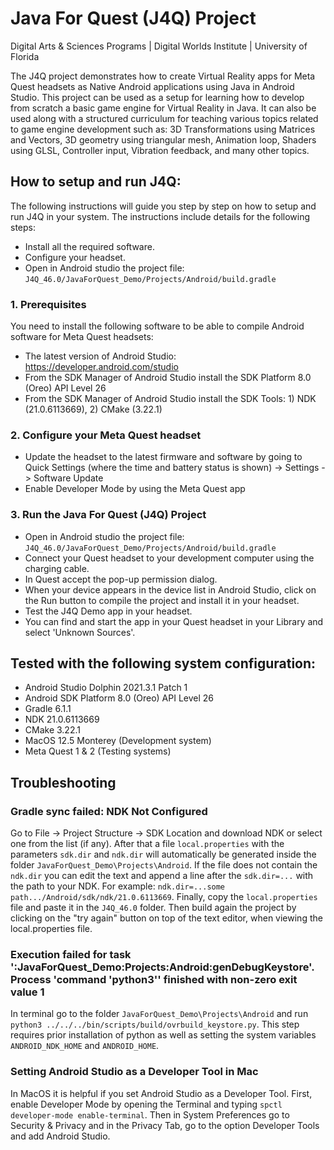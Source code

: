 # Java For Quest (J4Q) Project
Digital Arts & Sciences Programs | Digital Worlds Institute | University of Florida

The J4Q project demonstrates how to create Virtual Reality apps for Meta Quest headsets as Native Android applications using Java in Android Studio. This project can be used as a setup for learning how to develop from scratch a basic game engine for Virtual Reality in Java. It can also be used along with a structured curriculum for teaching various topics related to game engine development such as: 3D Transformations using Matrices and Vectors, 3D geometry using triangular mesh, Animation loop, Shaders using GLSL, Controller input, Vibration feedback, and many other topics.   

## How to setup and run J4Q:

The following instructions will guide you step by step on how to setup and run J4Q in your system. The instructions include details for the following steps:

- Install all the required software. 
- Configure your headset.
- Open in Android studio the project file: `J4Q_46.0/JavaForQuest_Demo/Projects/Android/build.gradle`

### 1. Prerequisites

You need to install the following software to be able to compile Android software for Meta Quest headsets:

- The latest version of Android Studio: https://developer.android.com/studio
- From the SDK Manager of Android Studio install the SDK Platform 8.0 (Oreo) API Level 26
- From the SDK Manager of Android Studio install the SDK Tools: 1) NDK (21.0.6113669), 2) CMake (3.22.1)

### 2. Configure your Meta Quest headset

- Update the headset to the latest firmware and software by going to Quick Settings (where the time and battery status is shown) -> Settings -> Software Update
- Enable Developer Mode by using the Meta Quest app

### 3. Run the Java For Quest (J4Q) Project

- Open in Android studio the project file: `J4Q_46.0/JavaForQuest_Demo/Projects/Android/build.gradle`
- Connect your Quest headset to your development computer using the charging cable.
- In Quest accept the pop-up permission dialog.
- When your device appears in the device list in Android Studio, click on the Run button to compile the project and install it in your headset.
- Test the J4Q Demo app in your headset.
- You can find and start the app in your Quest headset in your Library and select 'Unknown Sources'. 

## Tested with the following system configuration:

- Android Studio Dolphin 2021.3.1 Patch 1
- Android SDK Platform 8.0 (Oreo) API Level 26
- Gradle 6.1.1
- NDK 21.0.6113669
- CMake 3.22.1
- MacOS 12.5 Monterey (Development system)
- Meta Quest 1 & 2 (Testing systems)

## Troubleshooting

### Gradle sync failed: NDK Not Configured

Go to File -> Project Structure -> SDK Location and download NDK or select one from the list (if any). After that a file `local.properties` with the parameters `sdk.dir` and `ndk.dir` will automatically be generated inside the folder `JavaForQuest_Demo\Projects\Android`. If the file does not contain the `ndk.dir` you can edit the text and append a line after the `sdk.dir=...` with the path to your NDK. For example: `ndk.dir=...some path.../Android/sdk/ndk/21.0.6113669`. Finally, copy the `local.properties` file and paste it in the `J4Q_46.0` folder. Then build again the project by clicking on the "try again" button on top of the text editor, when viewing the local.properties file.

### Execution failed for task ':JavaForQuest_Demo:Projects:Android:genDebugKeystore'. Process 'command 'python3'' finished with non-zero exit value 1

In terminal go to the folder `JavaForQuest_Demo\Projects\Android` and run `python3 ../../../bin/scripts/build/ovrbuild_keystore.py`. This step requires prior installation of python as well as setting the system variables `ANDROID_NDK_HOME` and `ANDROID_HOME`.

### Setting Android Studio as a Developer Tool in Mac

In MacOS it is helpful if you set Android Studio as a Developer Tool. First, enable Developer Mode by opening the Terminal and typing `spctl developer-mode enable-terminal`. Then in System Preferences go to Security & Privacy and in the Privacy Tab, go to the option Developer Tools and add Android Studio.
